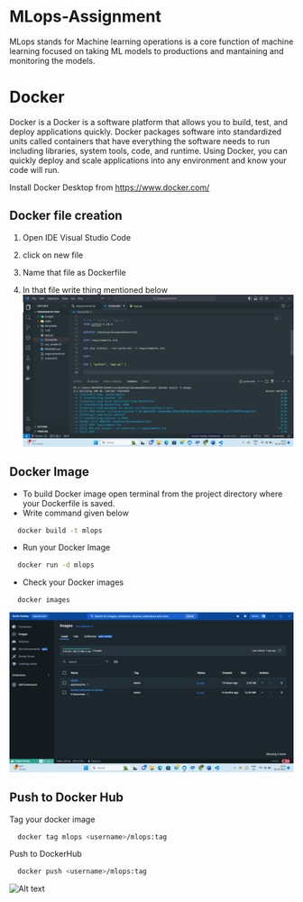 # MLops-Assignment
MLops stands for Machine learning operations is a core function of machine learning focused on taking ML models to productions and mantaining and monitoring the models.

# Docker
Docker is a Docker is a software platform that allows you to build, test, and deploy applications quickly. Docker packages software into standardized units called containers that have everything the software needs to run including libraries, system tools, code, and runtime. Using Docker, you can quickly deploy and scale applications into any environment and know your code will run.

Install Docker Desktop from https://www.docker.com/

## Docker file creation

1. Open IDE Visual Studio Code 

2. click on new file
3. Name that file as Dockerfile
4. In that file write thing mentioned below
![Alt text](Dockerfile.png)
    
## Docker Image
 - To build Docker image open terminal from the project directory where your Dockerfile is saved.
- Write command given below


```bash
  docker build -t mlops
```
- Run your Docker Image
```bash
  docker run -d mlops
```
- Check your Docker images
```bash
  docker images
```
![Alt text](Image.png)
## Push to Docker Hub

Tag your docker image

```bash
  docker tag mlops <username>/mlops:tag
```

Push to DockerHub
```bash
  docker push <username>/mlops:tag
```
![Alt text](Images/Push.png)
